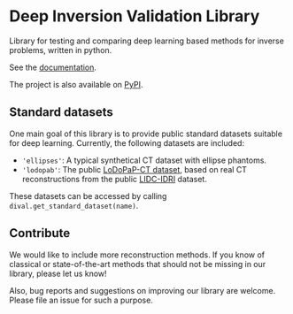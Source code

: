 # Deep Inversion Validation Library

Library for testing and comparing deep learning based methods for inverse
problems, written in python.

See the [documentation](https://jleuschn.github.io/docs.dival/).

The project is also available on [PyPI](https://pypi.org/project/dival/).

## Standard datasets

One main goal of this library is to provide public standard datasets suitable
for deep learning.
Currently, the following datasets are included:

* ``'ellipses'``:
    A typical synthetical CT dataset with ellipse phantoms.
* ``'lodopab'``:
    The public [LoDoPaP-CT dataset](https://doi.org/10.5281/zenodo.3384092),
    based on real CT reconstructions from the public
    [LIDC-IDRI](https://wiki.cancerimagingarchive.net/display/Public/LIDC-IDRI)
    dataset.

These datasets can be accessed by calling ``dival.get_standard_dataset(name)``.

## Contribute

We would like to include more reconstruction methods. If you know of classical
or state-of-the-art methods that should not be missing in our library, please
let us know!

Also, bug reports and suggestions on improving our library are welcome.
Please file an issue for such a purpose.
